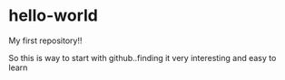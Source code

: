 # hello-world
My first repository!!

So this is way to start with github..finding it very interesting and easy to learn

